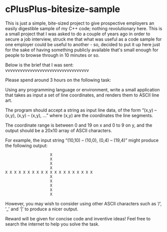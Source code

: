 cPlusPlus-bitesize-sample
=========================

This is just a simple, bite-sized project to give prospective employers an easily digestible sample of my C++ code; nothing revolutionary here.  This is a small project that I was asked to do a couple of years ago in order to secure a job interview, struck me that what was useful as a code sample for one employer could be useful to another - so, decided to put it up here just for the sake of having something publicly available that's small enough for people to browse through in 10 minutes or so.

Below is the brief that I was sent:  
vvvvvvvvvvvvvvvvvvvvvvvvvvvvvvvvvv


Please spend around 3 hours on the following task:

Using any programming language or environment, write a small application that takes as input a set of line coordinates, and renders them to ASCII line art.

The program should accept a string as input line data, of the form “(x,y) – (x,y), (x,y) – (x,y), …” where (x,y) are the coordinates the line segments.

The coordinate range is between 0 and 19 on x and 0 to 9 on y, and the output should be a 20x10 array of ASCII characters.

For example, the input string “(10,10) – (10,0), (0,4) – (19,4)” might produce the following output:

                        X
                        X     
                        X   
                        X
    X X X X X X X X X X X X X X X X X X X X
                        X       
                        X 
                        X
                        X
                        X
     

However, you may wish to consider using other ASCII characters such as ‘/’, ‘_’ and ‘|’ to produce a nicer output.

Reward will be given for concise code and inventive ideas! Feel free to search the internet to help you solve the task.


